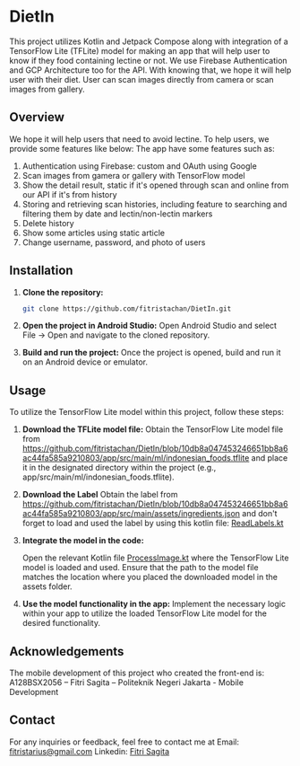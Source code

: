 # DietIn

This project utilizes Kotlin and Jetpack Compose along with integration of a TensorFlow Lite (TFLite) model for making an app that will help user to know if they food containing lectine or not. We use Firebase Authentication and GCP Architecture too for the API. With knowing that, we hope it will help user with their diet. User can scan images directly from camera or scan images from gallery. 

## Overview

We hope it will help users that need to avoid lectine. To help users, we provide some features like below:
The app have some features such as:
1. Authentication using Firebase: custom and OAuth using Google
2. Scan images from gamera or gallery with TensorFlow model
3. Show the detail result, static if it's opened through scan and online from our API if it's from history
4. Storing and retrieving scan histories, including feature to searching and filtering them by date and lectin/non-lectin markers
5. Delete history
6. Show some articles using static article
7. Change username, password, and photo of users


## Installation

1. **Clone the repository:**

   ```bash
   git clone https://github.com/fitristachan/DietIn.git
   
2. **Open the project in Android Studio:**
    Open Android Studio and select File -> Open and navigate to the cloned repository.

3. **Build and run the project:**
    Once the project is opened, build and run it on an Android device or emulator.

## Usage

To utilize the TensorFlow Lite model within this project, follow these steps:

1. **Download the TFLite model file:**
    Obtain the TensorFlow Lite model file from https://github.com/fitristachan/DietIn/blob/10db8a047453246651bb8a6ac44fa585a9210803/app/src/main/ml/indonesian_foods.tflite and place it in the designated directory within the project (e.g., app/src/main/ml/indonesian_foods.tflite).

2. **Download the Label**
    Obtain the label from https://github.com/fitristachan/DietIn/blob/10db8a047453246651bb8a6ac44fa585a9210803/app/src/main/assets/ingredients.json and don't forget to load and used the label by using this kotlin file: [ReadLabels.kt](src%2Fmain%2Fjava%2Fcom%2Fdietinapp%2Fmodel%2FReadLabels.kt)

3. **Integrate the model in the code:**

    Open the relevant Kotlin file [ProcessImage.kt](src%2Fmain%2Fjava%2Fcom%2Fdietinapp%2Fmodel%2FProcessImage.kt) where the TensorFlow Lite model is loaded and used. Ensure that the path to the model file matches the location where you placed the downloaded model in the assets folder.

4. **Use the model functionality in the app:**
   Implement the necessary logic within your app to utilize the loaded TensorFlow Lite model for the desired functionality.


## Acknowledgements

The mobile development of this project who created the front-end is:
A128BSX2056 – Fitri Sagita – Politeknik Negeri Jakarta - Mobile Development


## Contact
For any inquiries or feedback, feel free to contact me at 
Email: fitristarius@gmail.com
Linkedin: [Fitri Sagita](https://id.linkedin.com/in/fitri-sagita-4a530a210)
